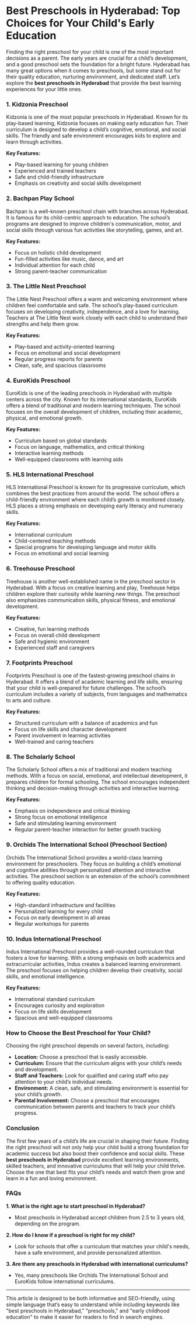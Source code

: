 # **Best Preschools in Hyderabad: Top Choices for Your Child's Early Education**

Finding the right preschool for your child is one of the most important decisions as a parent. The early years are crucial for a child’s development, and a good preschool sets the foundation for a bright future. Hyderabad has many great options when it comes to preschools, but some stand out for their quality education, nurturing environment, and dedicated staff. Let’s explore the **best preschools in Hyderabad** that provide the best learning experiences for your little ones.

### 1. **Kidzonia Preschool**
Kidzonia is one of the most popular preschools in Hyderabad. Known for its play-based learning, Kidzonia focuses on making early education fun. Their curriculum is designed to develop a child’s cognitive, emotional, and social skills. The friendly and safe environment encourages kids to explore and learn through activities.

**Key Features:**
- Play-based learning for young children
- Experienced and trained teachers
- Safe and child-friendly infrastructure
- Emphasis on creativity and social skills development

### 2. **Bachpan Play School**
Bachpan is a well-known preschool chain with branches across Hyderabad. It is famous for its child-centric approach to education. The school’s programs are designed to improve children's communication, motor, and social skills through various fun activities like storytelling, games, and art.

**Key Features:**
- Focus on holistic child development
- Fun-filled activities like music, dance, and art
- Individual attention for each child
- Strong parent-teacher communication

### 3. **The Little Nest Preschool**
The Little Nest Preschool offers a warm and welcoming environment where children feel comfortable and safe. The school’s play-based curriculum focuses on developing creativity, independence, and a love for learning. Teachers at The Little Nest work closely with each child to understand their strengths and help them grow.

**Key Features:**
- Play-based and activity-oriented learning
- Focus on emotional and social development
- Regular progress reports for parents
- Clean, safe, and spacious classrooms

### 4. **EuroKids Preschool**
EuroKids is one of the leading preschools in Hyderabad with multiple centers across the city. Known for its international standards, EuroKids offers a blend of traditional and modern learning techniques. The school focuses on the overall development of children, including their academic, physical, and emotional growth.

**Key Features:**
- Curriculum based on global standards
- Focus on language, mathematics, and critical thinking
- Interactive learning methods
- Well-equipped classrooms with learning aids

### 5. **HLS International Preschool**
HLS International Preschool is known for its progressive curriculum, which combines the best practices from around the world. The school offers a child-friendly environment where each child’s growth is monitored closely. HLS places a strong emphasis on developing early literacy and numeracy skills.

**Key Features:**
- International curriculum
- Child-centered teaching methods
- Special programs for developing language and motor skills
- Focus on emotional and social learning

### 6. **Treehouse Preschool**
Treehouse is another well-established name in the preschool sector in Hyderabad. With a focus on creative learning and play, Treehouse helps children explore their curiosity while learning new things. The preschool also emphasizes communication skills, physical fitness, and emotional development.

**Key Features:**
- Creative, fun learning methods
- Focus on overall child development
- Safe and hygienic environment
- Experienced staff and caregivers

### 7. **Footprints Preschool**
Footprints Preschool is one of the fastest-growing preschool chains in Hyderabad. It offers a blend of academic learning and life skills, ensuring that your child is well-prepared for future challenges. The school’s curriculum includes a variety of subjects, from languages and mathematics to arts and culture.

**Key Features:**
- Structured curriculum with a balance of academics and fun
- Focus on life skills and character development
- Parent involvement in learning activities
- Well-trained and caring teachers

### 8. **The Scholarly School**
The Scholarly School offers a mix of traditional and modern teaching methods. With a focus on social, emotional, and intellectual development, it prepares children for formal schooling. The school encourages independent thinking and decision-making through activities and interactive learning.

**Key Features:**
- Emphasis on independence and critical thinking
- Strong focus on emotional intelligence
- Safe and stimulating learning environment
- Regular parent-teacher interaction for better growth tracking

### 9. **Orchids The International School (Preschool Section)**
Orchids The International School provides a world-class learning environment for preschoolers. They focus on building a child’s emotional and cognitive abilities through personalized attention and interactive activities. The preschool section is an extension of the school’s commitment to offering quality education.

**Key Features:**
- High-standard infrastructure and facilities
- Personalized learning for every child
- Focus on early development in all areas
- Regular workshops for parents

### 10. **Indus International Preschool**
Indus International Preschool provides a well-rounded curriculum that fosters a love for learning. With a strong emphasis on both academics and extracurricular activities, Indus creates a balanced learning environment. The preschool focuses on helping children develop their creativity, social skills, and emotional intelligence.

**Key Features:**
- International standard curriculum
- Encourages curiosity and exploration
- Focus on life skills development
- Spacious and well-equipped classrooms

### How to Choose the Best Preschool for Your Child?

Choosing the right preschool depends on several factors, including:
- **Location:** Choose a preschool that is easily accessible.
- **Curriculum:** Ensure that the curriculum aligns with your child’s needs and development.
- **Staff and Teachers:** Look for qualified and caring staff who pay attention to your child’s individual needs.
- **Environment:** A clean, safe, and stimulating environment is essential for your child’s growth.
- **Parental Involvement:** Choose a preschool that encourages communication between parents and teachers to track your child’s progress.

### Conclusion

The first few years of a child’s life are crucial in shaping their future. Finding the right preschool will not only help your child build a strong foundation for academic success but also boost their confidence and social skills. These **best preschools in Hyderabad** provide excellent learning environments, skilled teachers, and innovative curriculums that will help your child thrive. Choose the one that best fits your child’s needs and watch them grow and learn in a fun and loving environment.

### FAQs

**1. What is the right age to start preschool in Hyderabad?**
   - Most preschools in Hyderabad accept children from 2.5 to 3 years old, depending on the program.

**2. How do I know if a preschool is right for my child?**
   - Look for schools that offer a curriculum that matches your child's needs, have a safe environment, and provide personalized attention.

**3. Are there any preschools in Hyderabad with international curriculums?**
   - Yes, many preschools like Orchids The International School and EuroKids follow international curriculums.

---

This article is designed to be both informative and SEO-friendly, using simple language that’s easy to understand while including keywords like "best preschools in Hyderabad," "preschools," and "early childhood education" to make it easier for readers to find in search engines.
